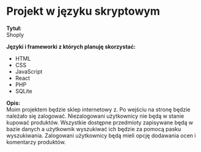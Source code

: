 # Projekt w języku skryptowym

**Tytuł:**  
 Shoply

**Języki i frameworki z których planuję skorzystać:**
- HTML
- CSS
- JavaScript
- React
- PHP
- SQLite

**Opis:**  
Moim projektem będzie sklep internetowy z. Po wejściu na stronę będzie należało się
zalogować. Niezalogowani użytkownicy nie będą w stanie kupować produktów. Wszystkie
dostępne przedmioty zapisywane będą w bazie danych a użytkownik wyszukiwać ich
będzie za pomocą pasku wyszukiwania. Zalogowani użytkownicy będą mieli opcję
dodawania ocen i komentarzy produktów.


